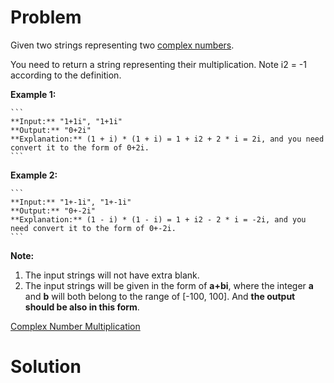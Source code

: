 
# Problem

Given two strings representing two [complex
numbers](https://en.wikipedia.org/wiki/Complex_number).

You need to return a string representing their multiplication. Note i2 = -1
according to the definition.

**Example 1:**  

    ```
    **Input:** "1+1i", "1+1i"
    **Output:** "0+2i"
    **Explanation:** (1 + i) * (1 + i) = 1 + i2 + 2 * i = 2i, and you need convert it to the form of 0+2i.
    ```

**Example 2:**  

    ```
    **Input:** "1+-1i", "1+-1i"
    **Output:** "0+-2i"
    **Explanation:** (1 - i) * (1 - i) = 1 + i2 - 2 * i = -2i, and you need convert it to the form of 0+-2i.
    ```

**Note:**

  1. The input strings will not have extra blank.
  2. The input strings will be given in the form of **a+bi**, where the integer **a** and **b** will both belong to the range of [-100, 100]. And **the output should be also in this form**.



[Complex Number Multiplication](https://leetcode.com/problems/complex-number-multiplication)

# Solution



